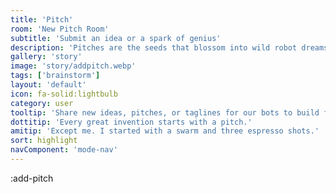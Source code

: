 ```yaml
---
title: 'Pitch'
room: 'New Pitch Room'
subtitle: 'Submit an idea or a spark of genius'
description: 'Pitches are the seeds that blossom into wild robot dreams.'
gallery: 'story'
image: 'story/addpitch.webp'
tags: ['brainstorm']
layout: 'default'
icon: fa-solid:lightbulb
category: user
tooltip: 'Share new ideas, pitches, or taglines for our bots to build from.'
dottitip: 'Every great invention starts with a pitch.'
amitip: 'Except me. I started with a swarm and three espresso shots.'
sort: highlight
navComponent: 'mode-nav'
---
```

:add-pitch